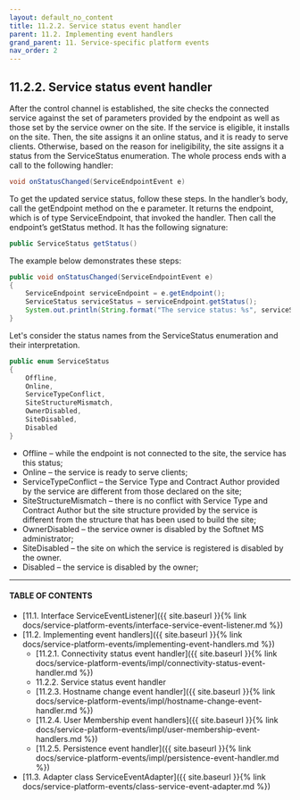 ```yaml
---
layout: default_no_content
title: 11.2.2. Service status event handler
parent: 11.2. Implementing event handlers
grand_parent: 11. Service-specific platform events
nav_order: 2
---
```


## 11.2.2. Service status event handler

After the control channel is established, the site checks the connected service against the set of parameters provided by the endpoint as well as those set by the service owner on the site. If the service is eligible, it installs on the site. Then, the site assigns it an online status, and it is ready to serve clients. Otherwise, based on the reason for ineligibility, the site assigns it a status from the <span class="datatype">ServiceStatus</span> enumeration. The whole process ends with a call to the following handler:
```java
void onStatusChanged(ServiceEndpointEvent e)
```

To get the updated service status, follow these steps. In the handler’s body, call the <span class="method">getEndpoint</span> method on the e parameter. It returns the endpoint, which is of type <span class="datatype">ServiceEndpoint</span>, that invoked the handler. Then call the endpoint’s <span class="method">getStatus</span> method.  It has the following signature:
```java
public ServiceStatus getStatus()
```

The example below demonstrates these steps:
```java
public void onStatusChanged(ServiceEndpointEvent e)
{
    ServiceEndpoint serviceEndpoint = e.getEndpoint();
    ServiceStatus serviceStatus = serviceEndpoint.getStatus();
    System.out.println(String.format("The service status: %s", serviceStatus)); 
}
```

Let's consider the status names from the <span class="datatype">ServiceStatus</span> enumeration and their interpretation.
```java
public enum ServiceStatus
{
    Offline,
    Online,
    ServiceTypeConflict,
    SiteStructureMismatch,
    OwnerDisabled,
    SiteDisabled,
    Disabled
}
```
* <span class="text-monospace">Offline</span> – while the endpoint is not connected to the site, the service has this status;
* <span class="text-monospace">Online</span> – the service is ready to serve clients;
* <span class="text-monospace">ServiceTypeConflict</span> – the Service Type and Contract Author provided by the service are different from those declared on the site;
* <span class="text-monospace">SiteStructureMismatch</span> – there is no conflict with Service Type and Contract Author but the site structure provided by the service is different from the structure that has been used to build the site; 
* <span class="text-monospace">OwnerDisabled</span> – the service owner is disabled by the Softnet MS administrator;
* <span class="text-monospace">SiteDisabled</span> – the site on which the service is registered is disabled by the owner.
* <span class="text-monospace">Disabled</span> – the service is disabled by the owner;

---
#### TABLE OF CONTENTS
* [11.1. Interface ServiceEventListener]({{ site.baseurl }}{% link docs/service-platform-events/interface-service-event-listener.md %})
* [11.2. Implementing event handlers]({{ site.baseurl }}{% link docs/service-platform-events/implementing-event-handlers.md %})
	* [11.2.1. Connectivity status event handler]({{ site.baseurl }}{% link docs/service-platform-events/impl/connectivity-status-event-handler.md %})
	* 11.2.2. Service status event handler
	* [11.2.3. Hostname change event handler]({{ site.baseurl }}{% link docs/service-platform-events/impl/hostname-change-event-handler.md %})
	* [11.2.4. User Membership event handlers]({{ site.baseurl }}{% link docs/service-platform-events/impl/user-membership-event-handlers.md %})
	* [11.2.5. Persistence event handler]({{ site.baseurl }}{% link docs/service-platform-events/impl/persistence-event-handler.md %})
* [11.3. Adapter class ServiceEventAdapter]({{ site.baseurl }}{% link docs/service-platform-events/class-service-event-adapter.md %})